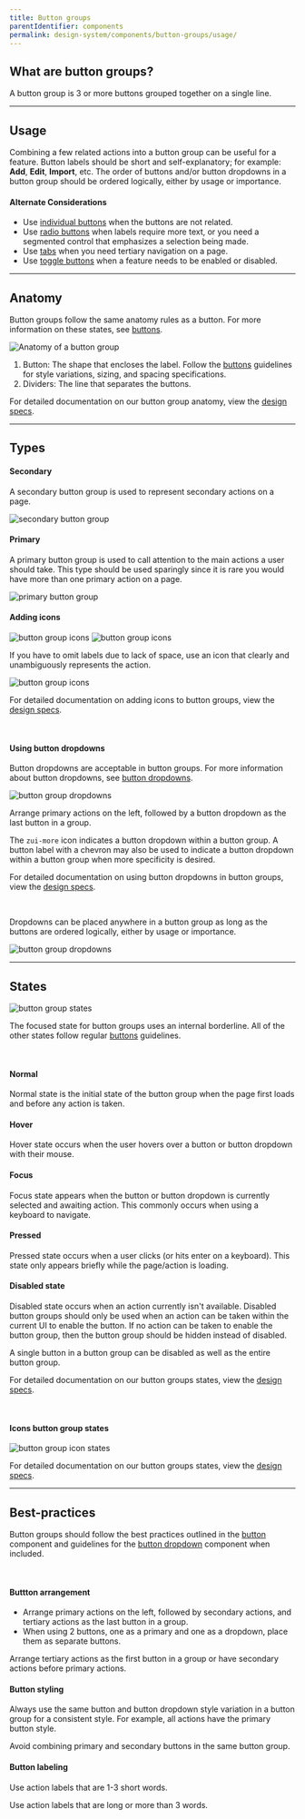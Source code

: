 ```yaml
---
title: Button groups
parentIdentifier: components
permalink: design-system/components/button-groups/usage/
---
```


## What are button groups?

A button group is 3 or more buttons grouped together on a single line.

---

## Usage

Combining a few related actions into a button group can be useful for a feature. Button labels should be short and self-explanatory; for example: **Add**, **Edit**, **Import**, etc. The order of buttons and/or button dropdowns in a button group should be ordered logically, either by usage or importance.

#### Alternate Considerations

- Use [individual buttons](https://zui.zywave.comcomponents/buttons/) when the buttons are not related.
- Use [radio buttons](https://zui.zywave.comcomponents/radio-buttons/) when labels require more text, or you need a segmented control that emphasizes a selection being made.
- Use [tabs](https://zui.zywave.comcomponents/tabs/) when you need tertiary navigation on a page.
- Use [toggle buttons](https://zui.zywave.comcomponents/toggles/) when a feature needs to be enabled or disabled.

---

## Anatomy

Button groups follow the same anatomy rules as a button. For more information on these states, see [buttons](https://zui.zywave.comcomponents/buttons/).

![Anatomy of a button group](images/components/button-groups/anatomy.svg)

1. Button: The shape that encloses the label. Follow the [buttons](https://zui.zywave.comcomponents/buttons/) guidelines for style variations, sizing, and spacing specifications.
2. Dividers: The line that separates the buttons.

For detailed documentation on our button group anatomy, view the [design specs](https://xd.adobe.com/view/f1da7e56-5f40-48b1-9502-c3da540a7068-a489/specs/).

---

## Types

#### Secondary

A secondary button group is used to represent secondary actions on a page.

![secondary button group](images/components/button-groups/secondary.svg)

#### Primary

A primary button group is used to call attention to the main actions a user should take. This type should be used sparingly since it is rare you would have more than one primary action on a page.

![primary button group](images/components/button-groups/primary.svg)

#### Adding icons

![button group icons](images/components/button-groups/icons2.svg) ![button group icons](images/components/button-groups/icons.svg)

If you have to omit labels due to lack of space, use an icon that clearly and unambiguously represents the action.

![button group icons](images/components/button-groups/icons3.svg)

For detailed documentation on adding icons to button groups, view the [design specs](https://xd.adobe.com/view/f1da7e56-5f40-48b1-9502-c3da540a7068-a489/screen/0221f047-f6ae-4f88-92d0-29d69d4be97b/specs/).

<br>

#### Using button dropdowns

Button dropdowns are acceptable in button groups. For more information about button dropdowns, see [button dropdowns](https://zui.zywave.comcomponents/button-dropdowns/).

![button group dropdowns](images/components/button-groups/buttondropdown.svg)

Arrange primary actions on the left, followed by a button dropdown as the last button in a group.

The `zui-more` icon indicates a button dropdown within a button group. A button label with a chevron may also be used to indicate a button dropdown within a button group when more specificity is desired.

For detailed documentation on using button dropdowns in button groups, view the [design specs](https://xd.adobe.com/view/f1da7e56-5f40-48b1-9502-c3da540a7068-a489/screen/aae0de17-ab8f-4713-b765-53f512169cd7/specs/).

<br>

Dropdowns can be placed anywhere in a button group as long as the buttons are ordered logically, either by usage or importance.

![button group dropdowns](images/components/button-groups/buttondropdown2.png)

---

## States

![button group states](images/components/button-groups/states.svg)

The focused state for button groups uses an internal borderline. All of the other states follow regular [buttons](https://zui.zywave.comcomponents/buttons/) guidelines.

<br>

#### Normal

Normal state is the initial state of the button group when the page first loads and before any action is taken.

#### Hover

Hover state occurs when the user hovers over a button or button dropdown with their mouse.

#### Focus

Focus state appears when the button or button dropdown is currently selected and awaiting action. This commonly occurs when using a keyboard to navigate.

#### Pressed

Pressed state occurs when a user clicks (or hits enter on a keyboard). This state only appears briefly while the page/action is loading.

#### Disabled state

Disabled state occurs when an action currently isn't available. Disabled button groups should only be used when an action can be taken within the current UI to enable the button. If no action can be taken to enable the button group, then the button group should be hidden instead of disabled.

A single button in a button group can be disabled as well as the entire button group.

For detailed documentation on our button groups states, view the [design specs](https://xd.adobe.com/view/f1da7e56-5f40-48b1-9502-c3da540a7068-a489/screen/e977216b-4526-4bc5-9899-bdbaa4141307/specs/).

<br>

#### Icons button group states

![button group icon states](images/components/button-groups/states2.svg)

For detailed documentation on our button groups states, view the [design specs](https://xd.adobe.com/view/f1da7e56-5f40-48b1-9502-c3da540a7068-a489/screen/20cde077-f0e1-4e45-8e99-cc2e77a332a7/specs/).

---

## Best-practices

Button groups should follow the best practices outlined in the [button](https://zui.zywave.comcomponents/buttons/) component and guidelines for the [button dropdown](https://zui.zywave.comcomponents/button-dropdowns/) component when included.

<br>

#### Buttton arrangement

<Grid>

<GridCol col="span-6">

<Do />

- Arrange primary actions on the left, followed by secondary actions, and tertiary actions as the last button in a group.
- When using 2 buttons, one as a primary and one as a dropdown, place them as separate buttons.

</GridCol>

<GridCol col="span-6">

<DoNot />

Arrange tertiary actions as the first button in a group or have secondary actions before primary actions.

</GridCol>

</Grid>

<spacer size="small" />

#### Button styling

<Grid>

<GridCol col="span-6">

<Do />

Always use the same button and button dropdown style variation in a button group for a consistent style. For example, all actions have the primary button style.

</GridCol>

<GridCol col="span-6">

<DoNot />

Avoid combining primary and secondary buttons in the same button group.

</GridCol>

</Grid>

<spacer size="small" />

#### Button labeling

<Grid>

<GridCol col="span-6">

<Do />

Use action labels that are 1-3 short words.

</GridCol>

<GridCol col="span-6">

<DoNot />

Use action labels that are long or more than 3 words.

</GridCol>

</Grid>
